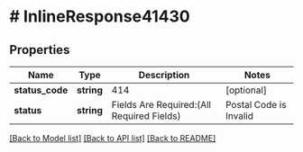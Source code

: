 # # InlineResponse41430

## Properties

Name | Type | Description | Notes
------------ | ------------- | ------------- | -------------
**status_code** | **string** | 414 | [optional]
**status** | **string** | Fields Are Required:(All Required Fields) | Postal Code is Invalid |  Invalid Address Information. | [optional]

[[Back to Model list]](../../README.md#models) [[Back to API list]](../../README.md#endpoints) [[Back to README]](../../README.md)
